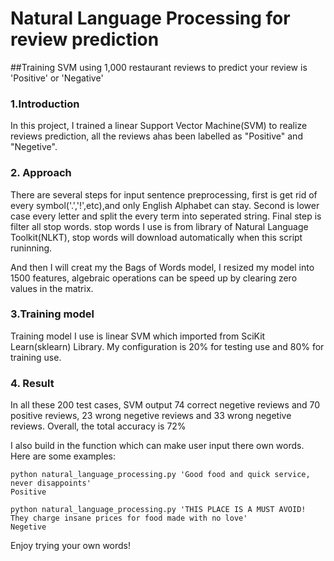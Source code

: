# Natural Language Processing for review prediction
##Training SVM using 1,000 restaurant reviews to predict your review is 'Positive' or 'Negative'
### 1.Introduction
In this project, I trained a linear Support Vector Machine(SVM) to realize reviews prediction, all the reviews ahas been labelled as "Positive" and "Negetive".
### 2. Approach
There are several steps for input sentence preprocessing, first is get rid of every symbol('.','!',etc),and only English Alphabet can stay. Second is lower case every letter and split the every term into seperated string. Final step is filter all stop words. stop words I use is from library of Natural Language Toolkit(NLKT), stop words will download automatically when this script runinning.

And then I will creat my the Bags of Words model, I resized my model into 1500 features, algebraic operations can be speed up by clearing zero values in the matrix.

### 3.Training model
Training model I use is linear SVM which imported from SciKit Learn(sklearn) Library. My configuration is 20% for testing use and 80% for training use.

### 4. Result
In all these 200 test cases, SVM output 74 correct negetive reviews and 70 positive reviews, 23 wrong negetive reviews and 33 wrong negetive reviews. Overall, the total accuracy is 72%

I also build in the function which can make user input there own words. Here are some examples:
```
python natural_language_processing.py 'Good food and quick service, never disappoints'
Positive
```
```
python natural_language_processing.py 'THIS PLACE IS A MUST AVOID! They charge insane prices for food made with no love'
Negetive
```
Enjoy trying your own words!
